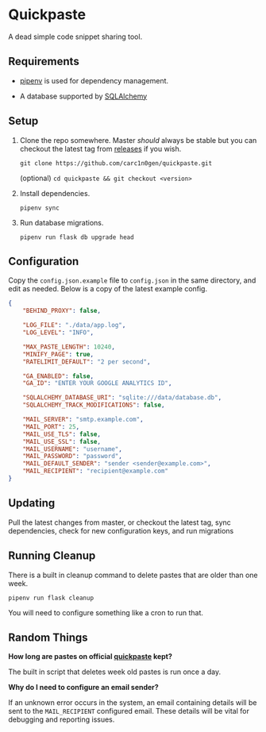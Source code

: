 Quickpaste
==========

A dead simple code snippet sharing tool.

Requirements
------------

* [pipenv](https://pipenv.readthedocs.io/en/latest/) is used for dependency management.

* A database supported by [SQLAlchemy](https://docs.sqlalchemy.org/en/latest/core/engines.html#supported-databases)


Setup
-----

1.
	Clone the repo somewhere.  Master *should* always be stable but you can
	checkout the latest tag from [releases](https://github.com/carc1n0gen/quickpaste/releases) if you wish.

	`git clone https://github.com/carc1n0gen/quickpaste.git`

    (optional) `cd quickpaste && git checkout <version>`

2.
	Install dependencies.

	`pipenv sync`

3.
	Run database migrations.

	`pipenv run flask db upgrade head`

Configuration
-------------

Copy the `config.json.example` file to `config.json` in the same directory, and
edit as needed.  Below is a copy of the latest example config.

```json
{
    "BEHIND_PROXY": false,

    "LOG_FILE": "./data/app.log",
    "LOG_LEVEL": "INFO",

    "MAX_PASTE_LENGTH": 10240,
    "MINIFY_PAGE": true,
    "RATELIMIT_DEFAULT": "2 per second",

    "GA_ENABLED": false,
    "GA_ID": "ENTER YOUR GOOGLE ANALYTICS ID",

    "SQLALCHEMY_DATABASE_URI": "sqlite:///data/database.db",
    "SQLALCHEMY_TRACK_MODIFICATIONS": false,

    "MAIL_SERVER": "smtp.example.com",
    "MAIL_PORT": 25,
    "MAIL_USE_TLS": false,
    "MAIL_USE_SSL": false,
    "MAIL_USERNAME": "username",
    "MAIL_PASSWORD": "password",
    "MAIL_DEFAULT_SENDER": "sender <sender@example.com>",
    "MAIL_RECIPIENT": "recipient@example.com"
}
``` 

Updating
--------

Pull the latest changes from master, or checkout the latest tag, sync
dependencies, check for new configuration keys, and run migrations

Running Cleanup
---------------

There is a built in cleanup command to delete pastes that are older than one
week.

`pipenv run flask cleanup`

You will need to configure something like a cron to run that.

Random Things
-------------

**How long are pastes on official [quickpaste](https://quickpaste.net/) kept?**

The built in script that deletes week old pastes is run once a day.

**Why do I need to configure an email sender?**

If an unknown error occurs in the system, an email containing details will be
sent to the `MAIL_RECIPIENT` configured email.  These details will be vital
for debugging and reporting issues.
